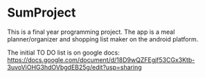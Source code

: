 # SumProject
This is a final year programming project. The app is a meal planner/organizer and shopping list maker on the android platform.

The initial TO DO list is on google docs:
https://docs.google.com/document/d/18D9wQZFEgjf53CGx3Ktb-3uvoViOHG3hdOVbgdEB25g/edit?usp=sharing
